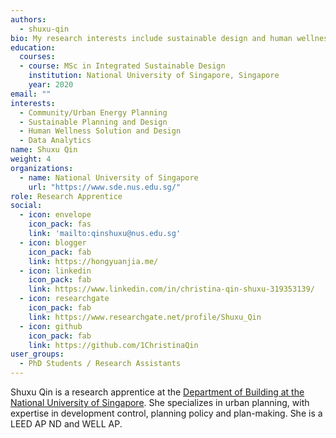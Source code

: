 ```yaml
---
authors:
  - shuxu-qin
bio: My research interests include sustainable design and human wellness matter.
education:
  courses:
  - course: MSc in Integrated Sustainable Design
    institution: National University of Singapore, Singapore
    year: 2020
email: ""
interests:
  - Community/Urban Energy Planning
  - Sustainable Planning and Design
  - Human Wellness Solution and Design
  - Data Analytics
name: Shuxu Qin
weight: 4
organizations:
  - name: National University of Singapore
    url: "https://www.sde.nus.edu.sg/"
role: Research Apprentice
social:
  - icon: envelope
    icon_pack: fas
    link: 'mailto:qinshuxu@nus.edu.sg'
  - icon: blogger
    icon_pack: fab
    link: https://hongyuanjia.me/
  - icon: linkedin
    icon_pack: fab
    link: https://www.linkedin.com/in/christina-qin-shuxu-319353139/
  - icon: researchgate
    icon_pack: fab
    link: https://www.researchgate.net/profile/Shuxu_Qin
  - icon: github
    icon_pack: fab
    link: https://github.com/1ChristinaQin
user_groups:
  - PhD Students / Research Assistants
---
```


Shuxu Qin is a research apprentice at the [Department of Building at the
National University of Singapore](http://sinberbest.berkeley.edu/). She
specializes in urban planning, with expertise in development control, planning
policy and plan-making. She is a LEED AP ND and WELL AP.


